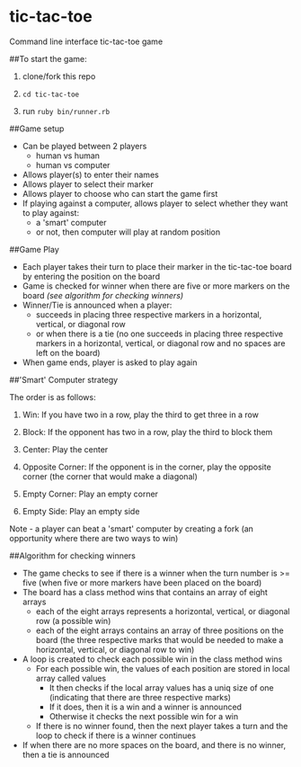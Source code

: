# tic-tac-toe

Command line interface tic-tac-toe game
 
##To start the game:

1. clone/fork this repo

2. `cd tic-tac-toe`

3. run `ruby bin/runner.rb`

##Game setup

* Can be played between 2 players
    * human vs human
    * human vs computer
* Allows player(s) to enter their names
* Allows player to select their marker
* Allows player to choose who can start the game first
* If playing against a computer, allows player to select whether they want to play against:
    * a 'smart' computer
    * or not, then computer will play at random position

##Game Play
* Each player takes their turn to place their marker in the tic-tac-toe board by entering the position on the board
* Game is checked for winner when there are five or more markers on the board *(see algorithm for checking winners)*
* Winner/Tie is announced when a player:
    * succeeds in placing three respective markers in a horizontal, vertical, or diagonal row
    * or when there is a tie (no one succeeds in placing three respective markers in a horizontal, vertical, or diagonal row and no spaces are left on the board)
* When game ends, player is asked to play again

##'Smart' Computer strategy

The order is as follows:

1. Win: If you have two in a row, play the third to get three in a row

2. Block: If the opponent has two in a row, play the third to block them

3. Center: Play the center

4. Opposite Corner: If the opponent is in the corner, play the opposite corner (the corner that would make a diagonal)

5. Empty Corner: Play an empty corner

6. Empty Side: Play an empty side

Note - a player can beat a 'smart' computer by creating a fork (an opportunity where there are two ways to win)

##Algorithm for checking winners
* The game checks to see if there is a winner when the turn number is >= five (when five or more markers have been placed on the board)
* The board has a class method wins that contains an array of eight arrays
    * each of the eight arrays represents a horizontal, vertical, or diagonal row (a possible win)
    * each of the eight arrays contains an array of three positions on the board (the three respective marks that would be needed to make a horizontal, vertical, or diagonal row to win)
* A loop is created to check each possible win in the class method wins
    * For each possible win, the values of each position are stored in local array called values
      * It then checks if the local array values has a uniq size of one (indicating that there are three respective marks)
      * If it does, then it is a win and a winner is announced
      * Otherwise it checks the next possible win for a win
    * If there is no winner found, then the next player takes a turn and the loop to check if there is a winner continues
* If when there are no more spaces on the board, and there is no winner, then a tie is announced
